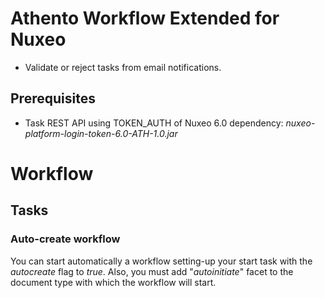 # Athento Workflow Extended for Nuxeo

- Validate or reject tasks from email notifications.

## Prerequisites

- Task REST API using TOKEN_AUTH of Nuxeo 6.0 dependency: *nuxeo-platform-login-token-6.0-ATH-1.0.jar*


# Workflow

## Tasks

### Auto-create workflow

You can start automatically a workflow setting-up your start task with the _autocreate_ flag to _true_. Also, you must add "_autoinitiate_" facet to the document type with which the workflow will start.